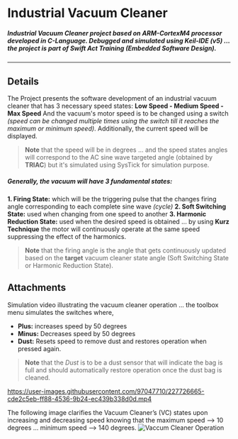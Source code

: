 # **Industrial Vacuum Cleaner**
##### Industrial Vacuum Cleaner project based on ARM-CortexM4 processor developed in C-Language. Debugged and simulated using Keil-IDE (v5) ... the project is part of Swift Act Training (Embedded Software Design).
---
## **Details**
The Project presents the software development of an industrial vacuum cleaner that has 3 necessary speed states:
**Low Speed - Medium Speed - Max Speed**
And the vacuum's motor speed is to be changed using a switch _(speed can be changed multiple times using the switch till it reaches the maximum or minimum speed)_. Additionally, the current speed will be displayed.
>__Note__ that the speed will be in degrees ... and the speed states angles will correspond to the AC sine wave targeted angle (obtained by **TRIAC**) but it's simulated using SysTick for simulation purpose.
##### Generally, the vacuum will have 3 fundamental states:
**1. Firing State:** which will be the triggering pulse that the changes firing angle corresponding to each complete sine wave _(cycle)_
**2. Soft Switching State:** used when changing from one speed to another
**3. Harmonic Reduction State:** used when the desired speed is obtained ... by using **Kurz Technique** the motor will continuously operate at the same speed suppressing the effect of the harmonics.
>__Note__ that the firing angle is the angle that gets continuously updated based on the __target__ vacuum cleaner state angle (Soft Switching State or Harmonic Reduction State).

## **Attachments**
Simulation video illustrating the vacuum cleaner operation ... the toolbox menu simulates the switches where,
* **Plus:** increases speed by 50 degrees
* **Minus:** Decreases speed by 50 degrees
* **Dust:** Resets speed to remove dust and restores operation when pressed again.

>__Note__ that the _Dust_ is to be a dust sensor that will indicate the bag is full and should automatically restore operation once the dust bag is cleaned.

https://user-images.githubusercontent.com/97047710/227726665-cde2c5eb-ff88-4536-9b24-ec439b338d0d.mp4

The following image clarifies the Vacuum Cleaner’s (VC) states upon increasing and decreasing speed knowing that the maximum speed --> 10 degrees ... minimum speed --> 140 degrees.
![Vaccum Cleaner Operation](https://user-images.githubusercontent.com/97047710/227731740-776c656f-5126-4068-ad10-ca0602d20b65.png)
